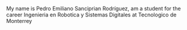 My name is Pedro Emiliano Sanciprian Rodríguez, am a student for the career Ingenieria en Robotica y Sistemas Digitales at Tecnologico de Monterrey
